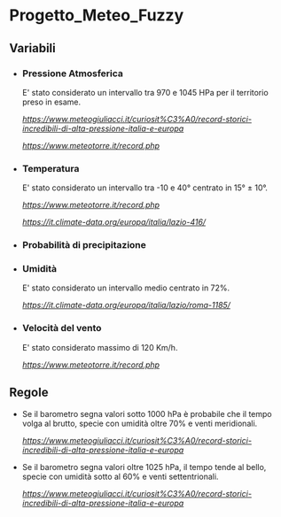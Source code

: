 # Progetto_Meteo_Fuzzy
## Variabili
- ### Pressione Atmosferica
    E' stato considerato un intervallo tra 970 e 1045 HPa per il territorio preso in esame.

    _https://www.meteogiuliacci.it/curiosit%C3%A0/record-storici-incredibili-di-alta-pressione-italia-e-europa_

    _https://www.meteotorre.it/record.php_
- ### Temperatura
    E' stato considerato un intervallo tra -10 e 40° centrato in 15° ± 10°.

    _https://www.meteotorre.it/record.php_

    _https://it.climate-data.org/europa/italia/lazio-416/_
- ### Probabilità di precipitazione
- ### Umidità
    E' stato considerato un intervallo medio centrato in 72%.

    _https://it.climate-data.org/europa/italia/lazio/roma-1185/_
- ### Velocità del vento
    E' stato considerato massimo di 120 Km/h.

    _https://www.meteotorre.it/record.php_
    
## Regole
- Se il barometro segna valori sotto 1000 hPa è probabile che il tempo volga al brutto, specie con umidità oltre 70% e venti meridionali. 

  _https://www.meteogiuliacci.it/curiosit%C3%A0/record-storici-incredibili-di-alta-pressione-italia-e-europa_
- Se il barometro segna valori oltre 1025 hPa,  il tempo tende al bello, specie con umidità sotto al 60% e venti settentrionali.

    _https://www.meteogiuliacci.it/curiosit%C3%A0/record-storici-incredibili-di-alta-pressione-italia-e-europa_

